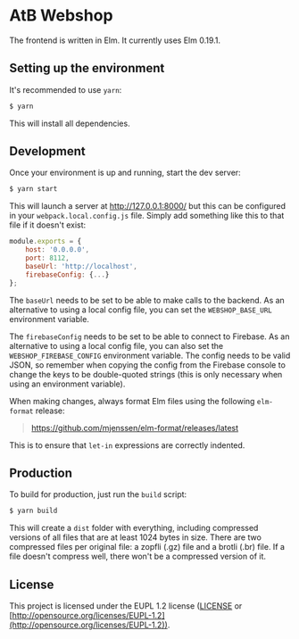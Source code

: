 # AtB Webshop

The frontend is written in Elm.  It currently uses Elm 0.19.1.

## Setting up the environment

It's recommended to use `yarn`:

```sh
$ yarn
```

This will install all dependencies.

## Development

Once your environment is up and running, start the dev server:

```sh
$ yarn start
```

This will launch a server at http://127.0.0.1:8000/ but this can be
configured in your `webpack.local.config.js` file.  Simply add
something like this to that file if it doesn't exist:

```js
module.exports = {
    host: '0.0.0.0',
    port: 8112,
    baseUrl: 'http://localhost',
    firebaseConfig: {...}
};
```

The `baseUrl` needs to be set to be able to make calls to the backend.  As an
alternative to using a local config file, you can set the `WEBSHOP_BASE_URL`
environment variable.

The `firebaseConfig` needs to be set to be able to connect to Firebase.  As an
alternative to using a local config file, you can also set the
`WEBSHOP_FIREBASE_CONFIG` environment variable.  The config needs to be valid
JSON, so remember when copying the config from the Firebase console to change
the keys to be double-quoted strings (this is only necessary when using an
environment variable).

When making changes, always format Elm files using the following `elm-format` release:

> https://github.com/mjenssen/elm-format/releases/latest

This is to ensure that `let-in` expressions are correctly indented.

## Production

To build for production, just run the `build` script:

```sh
$ yarn build
```

This will create a `dist` folder with everything, including compressed
versions of all files that are at least 1024 bytes in size.  There are
two compressed files per original file: a zopfli (.gz) file and a
brotli (.br) file.  If a file doesn't compress well, there won't be a
compressed version of it.

## License

This project is licensed under the EUPL 1.2 license ([LICENSE](LICENSE) or
[http://opensource.org/licenses/EUPL-1.2](http://opensource.org/licenses/EUPL-1.2)).
